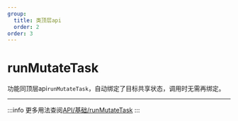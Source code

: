 ```yaml
---
group:
  title: 类顶层api
  order: 2
order: 3
---
```


# runMutateTask
功能同顶层api`runMutateTask`，自动绑定了目标共享状态，调用时无需再绑定。
___
:::info
更多用法查阅[API/基础/runMutateTask](/api/base/run-mutate-task)
:::
